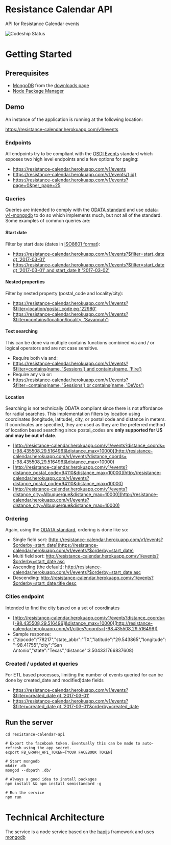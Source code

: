 # Resistance Calendar API

API for Resistance Calendar events

![Codeship Status](https://codeship.com/projects/14cd3280-e2a5-0134-1b72-664f30205a5b/status?branch=master)

# Getting Started

## Prerequisites

* [MongoDB](https://www.mongodb.com) from the [downloads page](https://www.mongodb.com/download-center?jmp=nav#community)
* [Node Package Manager](https://www.npmjs.com)

## Demo

An instance of the application is running at the following location:

https://resistance-calendar.herokuapp.com/v1/events

### Endpoints

All endpoints try to be compliant with the [OSDI Events](https://opensupporter.github.io/osdi-docs/events.html) standard which exposes two high level endpoints and a few options for paging:
* https://resistance-calendar.herokuapp.com/v1/events
* https://resistance-calendar.herokuapp.com/v1/events/{:id}
* https://resistance-calendar.herokuapp.com/v1/events?page=0&per_page=25

### Queries

Queries are intended to comply with the [ODATA standard](http://docs.oasis-open.org/odata/odata/v4.0/errata03/os/complete/part2-url-conventions/odata-v4.0-errata03-os-part2-url-conventions-complete.html) and use [odata-v4-mongodb](https://github.com/jaystack/odata-v4-mongodb) to do so which implements much, but not all of the standard. Some examples of common queries are:

#### Start date
Filter by start date (dates in [ISO8601 format](https://en.wikipedia.org/wiki/ISO_8601)):
* [https://resistance-calendar.herokuapp.com/v1/events?$filter=start_date gt '2017-03-01'](https://resistance-calendar.herokuapp.com/v1/events?$filter=start_date%20gt%20'2017-03-01')
* [https://resistance-calendar.herokuapp.com/v1/events?$filter=start_date gt '2017-03-01' and start_date lt '2017-03-02' ](https://resistance-calendar.herokuapp.com/v1/events?$filter=start_date%20gt%20'2017-03-01'%20and%20start_date%20lt%20'2017-03-02')

#### Nested properties
Filter by nested property (postal_code and locality/city):
* [https://resistance-calendar.herokuapp.com/v1/events?$filter=location/postal_code eq '22980'](https://resistance-calendar.herokuapp.com/v1/events?$filter=location/postal_code%20eq%20'22980')
* [https://resistance-calendar.herokuapp.com/v1/events?$filter=contains(location/locality, 'Savannah')](https://resistance-calendar.herokuapp.com/v1/events?$filter=contains%28location/locality,%20'Savannah'%29)

#### Text searching
This can be done via multiple contains functions combined via and / or logical operators and are not case sensitive.
* Require both via and:
 * [https://resistance-calendar.herokuapp.com/v1/events?$filter=contains(name, 'Sessions') and contains(name, 'Fire')](https://resistance-calendar.herokuapp.com/v1/events?$filter=contains%28name,%20%27Sessions%27%29%20and%20contains%28name,%20%27Fire%27%29)
* Require any via or:
 * [https://resistance-calendar.herokuapp.com/v1/events?$filter=contains(name, 'Sessions') or contains(name, 'DeVos')](https://resistance-calendar.herokuapp.com/v1/events?$filter=contains%28name,%20%27Sessions%27%29%20or%20contains%28name,%20%27DeVos%27%29)

#### Location
Searching is not technically ODATA compliant since there is not affordance for radial searches. This implementation filters by location using coordinates (longitude, latitude), city, or postal code and distance in meters. If coordinates are specified, they are used as they are the preferred method of location based searching since postal_codes are **only supported for US and may be out of date**.
* [http://resistance-calendar.herokuapp.com/v1/events?distance_coords=[-98.435508,29.516496]&distance_max=10000](http://resistance-calendar.herokuapp.com/v1/events?distance_coords=[-98.435508,29.516496]&distance_max=10000)
* [http://resistance-calendar.herokuapp.com/v1/events?distance_postal_code=94110&distance_max=10000](http://resistance-calendar.herokuapp.com/v1/events?distance_postal_code=94110&distance_max=10000)
* [http://resistance-calendar.herokuapp.com/v1/events?distance_city=Albuquerque&distance_max=10000](http://resistance-calendar.herokuapp.com/v1/events?distance_city=Albuquerque&distance_max=10000)

### Ordering

Again, using the [ODATA standard](http://www.odata.org/documentation/odata-version-2-0/uri-conventions/), ordering is done like so:

* Single field sort: [http://resistance-calendar.herokuapp.com/v1/events?$orderby=start_date](https://resistance-calendar.herokuapp.com/v1/events?$orderby=start_date)
* Multi field sort: [http://resistance-calendar.herokuapp.com/v1/events?$orderby=start_date asc](https://resistance-calendar.herokuapp.com/v1/events?$orderby=start_date,title)
* Ascending (the default): [http://resistance-calendar.herokuapp.com/v1/events?$orderby=start_date asc](https://resistance-calendar.herokuapp.com/v1/events?$orderby=start_date%20asc)
* Descending: [http://resistance-calendar.herokuapp.com/v1/events?$orderby=start_date,title desc](https://resistance-calendar.herokuapp.com/v1/events?$orderby=start_date,title%20desc)

### Cities endpoint

Intended to find the city based on a set of coordinates
* [http://resistance-calendar.herokuapp.com/v1/events?distance_coords=[-98.435508,29.516496]&distance_max=10000](http://resistance-calendar.herokuapp.com/v1/cities?coords=[-98.435508,29.516496])
* Sample response:
* {"zipcode":"78217","state_abbr":"TX","latitude":"29.543865","longitude":"-98.41755","city":"San Antonio","state":"Texas","distance":3.504331766837608}

### Created / updated at queries

For ETL based processes, limiting the number of events queried for can be done by created_date and modified)date fields

* [https://resistance-calendar.herokuapp.com/v1/events?$filter=created_date gt '2017-03-01'](https://resistance-calendar.herokuapp.com/v1/events?$filter=created_date%20gt%20'2017-03-01')
* [https://resistance-calendar.herokuapp.com/v1/events?$filter=created_date gt '2017-03-01'&orderby=created_date](https://resistance-calendar.herokuapp.com/v1/events?$filter=created_date%20gt%20'2017-03-01'&orderby=created_date)

## Run the server
```
cd resistance-calendar-api

# Export the facebook token. Eventually this can be made to auto-refresh using the app secret.
export FB_GRAPH_API_TOKEN=[YOUR FACEBOOK TOKEN]

# Start mongodb
mkdir .db
mongod --dbpath .db/

# Always a good idea to install packages
npm install && npm install semistandard -g

# Run the service
npm run
```

# Technical Architecture

The service is a node service based on the [hapijs](https://hapijs.com) framework and uses [mongodb](https://www.mongodb.com/)
